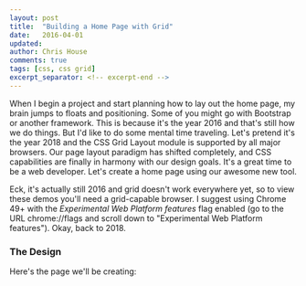 ```yaml
---
layout: post
title:  "Building a Home Page with Grid"
date:   2016-04-01
updated: 
author: Chris House
comments: true
tags: [css, css grid]
excerpt_separator: <!-- excerpt-end -->
---
```


When I begin a project and start planning how to lay out the home page, my brain jumps to floats and positioning. Some of you might go with Bootstrap or another framework. This is because it's the year 2016 and that's still how we do things. But I'd like to do some mental time traveling. Let's pretend it's the year 2018 and the CSS Grid Layout module is supported by all major browsers. Our page layout paradigm has shifted completely, and CSS capabilities are finally in harmony with our design goals. It's a great time to be a web developer. Let's create a home page using our awesome new tool.<!-- excerpt-end -->

Eck, it's actually still 2016 and grid doesn't work everywhere yet, so to view these demos you'll need a grid-capable browser. I suggest using Chrome 49+ with the *Experimental Web Platform features* flag enabled (go to the URL chrome://flags and scroll down to "Experimental Web Platform features"). Okay, back to 2018.

### The Design

Here's the page we'll be creating: